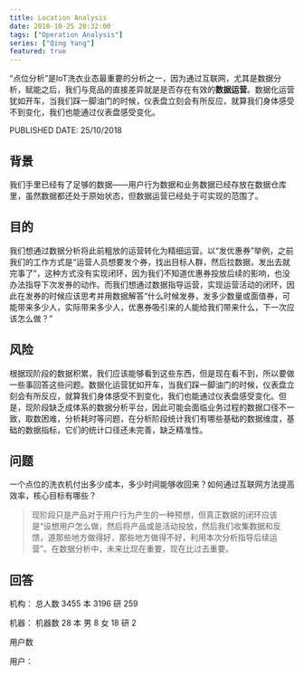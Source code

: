 ```yaml
---
title: Location Analysis
date: 2018-10-25 20:32:00
tags: ["Operation Analysis"]
series: ["Qing Yang"]
featured: true
---
```

“点位分析”是IoT洗衣业态最重要的分析之一，因为通过互联网，尤其是数据分析，赋能之后，我们与竞品的直接差异就是是否存在有效的**数据运营**。数据化运营犹如开车，当我们踩一脚油门的时候，仪表盘立刻会有所反应，就算我们身体感受不到变化，我们也能通过仪表盘感受变化。

<!--more-->

PUBLISHED DATE: 25/10/2018

## 背景

我们手里已经有了足够的数据——用户行为数据和业务数据已经存放在数据仓库里，虽然数据都还处于原始状态，但数据运营已经处于可实现的范围了。

## 目的

我们想通过数据分析将此前粗放的运营转化为精细运营。以“发优惠券”举例，之前我们的工作方式是“运营人员想要发个券，找出目标人群，然后拉数据，发出去就完事了”，这种方式没有实现闭环，因为我们不知道优惠券投放后续的影响，也没办法指导下次发券的动作。而我们想通过数据指导运营，实现运营活动的闭环，因此在发券的时候应该思考并用数据解答“什么时候发券，发多少数量或面值券，可能带来多少人，实际带来多少人，优惠券吸引来的人能给我们带来什么，下一次应该怎么做？”

## 风险

根据现阶段的数据积累，我们应该能够看到这些东西，但是现在看不到，所以要做一些事回答这些问题。数据化运营犹如开车，当我们踩一脚油门的时候，仪表盘立刻会有所反应，就算我们身体感受不到变化，我们也能通过仪表盘感受变化。但是，现阶段缺乏成体系的数据分析平台，因此可能会面临业务过程的数据口径不一致，取数困难，分析耗时等问题，在分析阶段统计我们有哪些基础的数据维度，基础的数据指标，它们的统计口径还未完善，缺乏精准性。

## 问题

一个点位的洗衣机付出多少成本，多少时间能够收回来？如何通过互联网方法提高效率，核心目标有哪些？

>现阶段只是产品对于用户行为产生的一种预想，但真正数据的闭环应该是“设想用户怎么做，然后将产品或是活动投放，然后我们收集数据和反馈，道那些地方做得好，那些地方做得不好，利用本次分析指导后续运营”。在数据分析中，未来比现在重要，现在比过去重要。

## 回答

机构：
总人数 3455
    本 3196
    研 259



机器：
机器数 28
    本 
        男 8
        女 18
    研 2

用户数

用户：


